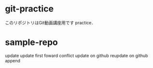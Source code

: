 # git-practice
このリポジトリはGit動画講座用です
practice．
# sample-repo
update
update
first foward
conflict
update on github
reupdate on github
append
